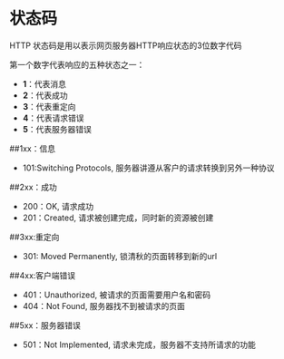 # 状态码
HTTP 状态码是用以表示网页服务器HTTP响应状态的3位数字代码

第一个数字代表响应的五种状态之一： 
- **1**：代表消息  
- **2**：代表成功  
- **3**：代表重定向 
- **4**：代表请求错误 
- **5**：代表服务器错误

##1xx：信息
- 101:Switching Protocols, 服务器讲遵从客户的请求转换到另外一种协议

##2xx：成功
- 200：OK, 请求成功
- 201：Created, 请求被创建完成，同时新的资源被创建

##3xx:重定向
- 301: Moved Permanently, 锁清秋的页面转移到新的url

##4xx:客户端错误
- 401：Unauthorized, 被请求的页面需要用户名和密码
- 404：Not Found, 服务器找不到被请求的页面

##5xx：服务器错误
- 501：Not Implemented, 请求未完成，服务器不支持所请求的功能